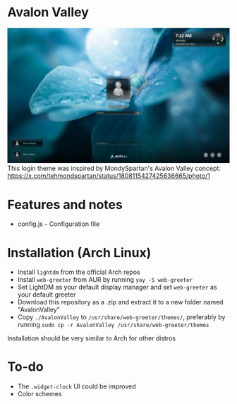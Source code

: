 # Avalon Valley
![alt text](https://github.com/morkyman32/lightdm-webgreeter-avalonvalley/blob/main/screenshot.webp)
This login theme was inspired by MondySpartan's Avalon Valley concept: https://x.com/tehmondspartan/status/1808115427425636665/photo/1
# Features and notes
* config.js - Configuration file

# Installation (Arch Linux)
* Install `lightdm` from the official Arch repos
* Install `web-greeter` from AUR by running `yay -S web-greeter`
* Set LightDM as your default display manager and set `web-greeter` as your default greeter
* Download this repository as a .zip and extract it to a new folder named "AvalonValley"
* Copy `./AvalonValley` to `/usr/share/web-greeter/themes/`, preferably by running `sudo cp -r AvalonValley /usr/share/web-greeter/themes`

Installation should be very similar to Arch for other distros

# To-do
* The `.widget-clock` UI could be improved
* Color schemes

